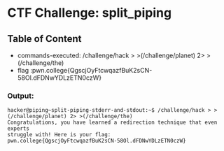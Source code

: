 # CTF Challenge: split_piping

## Table of Content

- commands-executed: /challenge/hack > >(/challenge/planet) 2> >(/challenge/the)
- flag :pwn.college{QgscjOyFtcwqazfBuK2sCN-58Ol.dFDNwYDLzETN0czW}


### Output:
```console
hacker@piping~split-piping-stderr-and-stdout:~$ /challenge/hack > >(/challenge/planet) 2> >(/challenge/the)
Congratulations, you have learned a redirection technique that even experts 
struggle with! Here is your flag:
pwn.college{QgscjOyFtcwqazfBuK2sCN-58Ol.dFDNwYDLzETN0czW}
```
